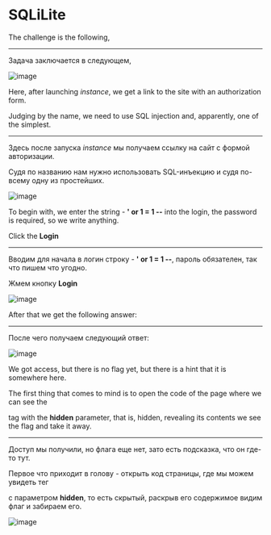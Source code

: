 # SQLiLite

The challenge is the following,
___
Задача заключается в следующем,

![image](https://user-images.githubusercontent.com/60939699/160276977-7260df90-ea65-4aa7-aad4-486c0ad22c74.png)

Here, after launching *instance*, we get a link to the site with an authorization form.

Judging by the name, we need to use SQL injection and, apparently, one of the simplest.
___
Здесь после запуска *instance* мы получаем ссылку на сайт с формой авторизации.

Судя по названию нам нужно использовать SQL-инъекцию и судя по-всему одну из простейших.

![image](https://user-images.githubusercontent.com/60939699/160276995-6cf64a46-74a7-4990-aeec-d5970de75d1a.png)

To begin with, we enter the string - **' or 1 = 1 --** into the login, the password is required, so we write anything.

Click the **Login**
___
Вводим для начала в логин строку - **' or 1 = 1 --**, пароль обязателен, так что пишем что угодно.

Жмем кнопку **Login**

![image](https://user-images.githubusercontent.com/60939699/160277026-ac1743ab-bbe7-4f5a-87a4-b245b59c7118.png)

After that we get the following answer:
___
После чего получаем следующий ответ:

![image](https://user-images.githubusercontent.com/60939699/160277035-80363630-7b61-4baf-94bb-87656365d537.png)

We got access, but there is no flag yet, but there is a hint that it is somewhere here.

The first thing that comes to mind is to open the code of the page where we can see the **<p>** tag with the **hidden** parameter, that is, hidden, revealing its contents we see the flag and take it away.
___
Доступ мы получили, но флага еще нет, зато есть подсказка, что он где-то тут.

Первое что приходит в голову - открыть код страницы, где мы можем увидеть тег **<p>** с параметром **hidden**, то есть скрытый, раскрыв его содержимое видим флаг и забираем его.

![image](https://user-images.githubusercontent.com/60939699/160277057-1ed459f7-86b3-499b-a33f-527977d2121a.png)
